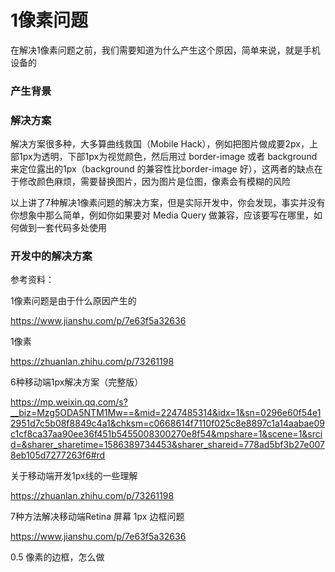 # 1像素问题



在解决1像素问题之前，我们需要知道为什么产生这个原因，简单来说，就是手机设备的



### 产生背景





### 解决方案

解决方案很多种，大多算曲线救国（Mobile Hack），例如把图片做成要2px，上部1px为透明，下部1px为视觉颜色，然后用过 border-image 或者 background 来定位露出的1px（background 的兼容性比border-image 好），这两者的缺点在于修改颜色麻烦，需要替换图片，因为图片是位图，像素会有模糊的风险





以上讲了7种解决1像素问题的解决方案，但是实际开发中，你会发现，事实并没有你想象中那么简单，例如你如果要对 Media Query 做兼容，应该要写在哪里，如何做到一套代码多处使用

### 开发中的解决方案















































































参考资料：

1像素问题是由于什么原因产生的

https://www.jianshu.com/p/7e63f5a32636



1像素

https://zhuanlan.zhihu.com/p/73261198



6种移动端1px解决方案（完整版）

https://mp.weixin.qq.com/s?__biz=Mzg5ODA5NTM1Mw==&mid=2247485314&idx=1&sn=0296e60f54e12951d7c5b08f8849c4a1&chksm=c0668614f7110f025c8e8897c1a14aabae09c1cf8ca37aa90ee36f451b5455008300270e8f54&mpshare=1&scene=1&srcid=&sharer_sharetime=1586389734453&sharer_shareid=778ad5bf3b27e0078eb105d7277263f6#rd



关于移动端开发1px线的一些理解

https://zhuanlan.zhihu.com/p/73261198



7种方法解决移动端Retina 屏幕 1px 边框问题

https://www.jianshu.com/p/7e63f5a32636



0.5 像素的边框，怎么做

